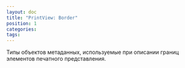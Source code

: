```yaml
---
layout: doc
title: "PrintView: Border"
position: 1
categories: 
tags: 
---
```


Типы объектов метаданных, используемые при описании границ элементов печатного представления.

   



 

 

